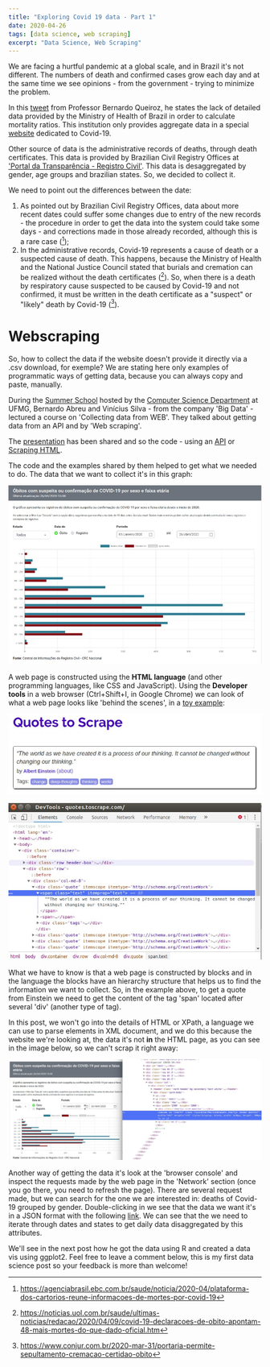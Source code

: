 ```yaml
---
title: "Exploring Covid 19 data - Part 1"
date: 2020-04-26
tags: [data science, web scraping]
excerpt: "Data Science, Web Scraping"
---
```


We are facing a hurtful pandemic at a global scale, and in Brazil it's not different. The numbers of death and confirmed cases grow each day and at the same time we see opinions - from the government - trying to minimize the problem.

In this [tweet](https://twitter.com/blqueiroz/status/1253090230187548675) from Professor Bernardo Queiroz, he states the lack of detailed data provided by the Ministry of Health of Brazil in order to calculate mortality ratios. This institution only provides aggregate data in a special [website](https://covid.saude.gov.br/) dedicated to Covid-19.

Other source of data is the administrative records of deaths, through death certificates. This data is provided by Brazilian Civil Registry Offices at ['Portal da Transparência - Registro Civil'](https://transparencia.registrocivil.org.br/especial-covid). This data is desaggregated by gender, age groups and brazilian states. So, we decided to collect it.

We need to point out the differences between the date:

1. As pointed out by Brazilian Civil Registry Offices, data about more recent dates could suffer some changes due to entry of the new records - the procedure in order to get the data into the system could take some days - and corrections made in those already recorded, although this is a rare case ([^1]);
2. In the administrative records, Covid-19 represents a cause of death or a suspected cause of death. This happens, because the Ministry of Health and the National Justice Council stated that burials and cremation can be realized without the death certificates ([^2]). So, when there is a death by respiratory cause suspected to be caused by Covid-19 and not confirmed, it must be written in the death certificate as a "suspect" or "likely" death by Covid-19 ([^3]).

[^1]: https://agenciabrasil.ebc.com.br/saude/noticia/2020-04/plataforma-dos-cartorios-reune-informacoes-de-mortes-por-covid-19
[^2]: https://noticias.uol.com.br/saude/ultimas-noticias/redacao/2020/04/09/covid-19-declaracoes-de-obito-apontam-48-mais-mortes-do-que-dado-oficial.htm
[^3]: https://www.conjur.com.br/2020-mar-31/portaria-permite-sepultamento-cremacao-certidao-obito

# Webscraping

So, how to collect the data if the website doesn't provide it directly via a .csv download, for exemple? We are stating here only examples of programmatic ways of getting data, because you can always copy and paste, manually.

During the [Summer School](http://evcomp.dcc.ufmg.br/) hosted by the [Computer Science Department](http://www.dcc.ufmg.br/dcc/) at UFMG, Bernardo Abreu and Vinícius Silva - from the company 'Big Data' - lectured a course on 'Collecting data from WEB'. They talked about getting data from an API and by 'Web scraping'.

The [presentation](http://evcomp.dcc.ufmg.br/wp-content/uploads/BigData-Coleta-de-dados-na-Web.pdf) has been shared and so the code - using an [API](https://colab.research.google.com/drive/1YnuhEgvSAkoonflKjM8w5-sZKJwS-mDn) or [Scraping HTML](https://colab.research.google.com/drive/1WBAyw2OQnKkrgi2xU5iT73eyW9aM_uC3).

The code and the examples shared by them helped to get what we needed to do. The data that we want to collect it's in this graph:

![Portal da Transparência](/assets/images/covid-19/graph_portal_transparencia.jpg)

A web page is constructed using the **HTML language** (and other programming languages, like CSS and JavaScript). Using the **Developer tools** in a web browser (Ctrl+Shift+I, in Google Chrome) we can look of what a web page looks like 'behind the scenes', in a [toy example](http://quotes.toscrape.com/):

![Quotes to scrap](/assets/images/covid-19/quotes_to_scrap.jpg)

![Quotes to scrap - Devtools](/assets/images/covid-19/quotes_to_scrap_devtools.jpg)

What we have to know is that a web page is constructed by blocks and in the language the blocks have an hierarchy structure that helps us to find the information we want to collect. So, in the example above, to get a quote from Einstein we need to get the content of the tag 'span' located after several 'div' (another type of tag).

In this post, we won't go into the details of HTML or XPath, a language we can use to parse elements in XML document, and we do this because the website we're looking at, the data it's not **in** the HTML page, as you can see in the image below, so we can't scrap it right away:

![Portal da Transparência - Devtools](/assets/images/covid-19/graph_portal_transparencia_devtools.jpg)

Another way of getting the data it's look at the 'browser console' and inspect the requests made by the web page in the 'Network' section (once you go there, you need to refresh the page). There are several request made, but we can search for the one we are interested in: deaths of Covid-19 grouped by gender. Double-clicking in we see that the data we want it's in a JSON format with the following [link](https://transparencia.registrocivil.org.br/api/covid?data_type=data_ocorrido&start_date=2020-01-01&end_date=2020-04-26&state=Todos&search=death-covid&groupBy=gender). We can see that the we need to iterate through dates and states to get daily data disaggregated by this attributes.

We'll see in the next post how he got the data using R and created a data vis using ggplot2. Feel free to leave a comment below, this is my first data science post so your feedback is more than welcome!
